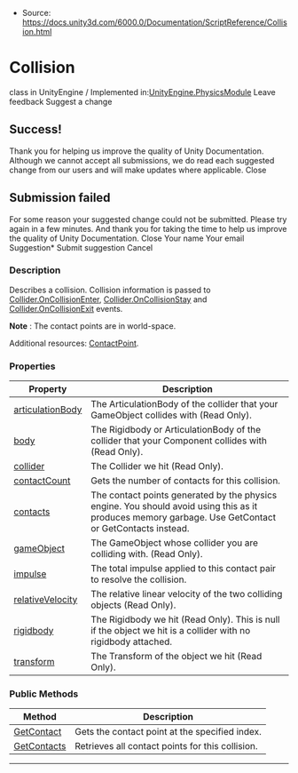 * Source: https://docs.unity3d.com/6000.0/Documentation/ScriptReference/Collision.html

# Collision
class in UnityEngine
/
Implemented in:[UnityEngine.PhysicsModule](https://docs.unity3d.com/6000.0/Documentation/ScriptReference/UnityEngine.PhysicsModule.html)
Leave feedback
Suggest a change
## Success!
Thank you for helping us improve the quality of Unity Documentation. Although we cannot accept all submissions, we do read each suggested change from our users and will make updates where applicable.
Close
## Submission failed
For some reason your suggested change could not be submitted. Please <a>try again</a> in a few minutes. And thank you for taking the time to help us improve the quality of Unity Documentation.
Close
Your name Your email Suggestion* Submit suggestion
Cancel
### Description
Describes a collision.
Collision information is passed to [Collider.OnCollisionEnter](https://docs.unity3d.com/6000.0/Documentation/ScriptReference/Collider.OnCollisionEnter.html), [Collider.OnCollisionStay](https://docs.unity3d.com/6000.0/Documentation/ScriptReference/Collider.OnCollisionStay.html) and [Collider.OnCollisionExit](https://docs.unity3d.com/6000.0/Documentation/ScriptReference/Collider.OnCollisionExit.html) events.  
  
**Note** : The contact points are in world-space.  
  
Additional resources: [ContactPoint](https://docs.unity3d.com/6000.0/Documentation/ScriptReference/ContactPoint.html).
### Properties
Property | Description  
---|---  
[articulationBody](https://docs.unity3d.com/6000.0/Documentation/ScriptReference/Collision-articulationBody.html) | The ArticulationBody of the collider that your GameObject collides with (Read Only).  
[body](https://docs.unity3d.com/6000.0/Documentation/ScriptReference/Collision-body.html) | The Rigidbody or ArticulationBody of the collider that your Component collides with (Read Only).  
[collider](https://docs.unity3d.com/6000.0/Documentation/ScriptReference/Collision-collider.html) | The Collider we hit (Read Only).  
[contactCount](https://docs.unity3d.com/6000.0/Documentation/ScriptReference/Collision-contactCount.html) | Gets the number of contacts for this collision.  
[contacts](https://docs.unity3d.com/6000.0/Documentation/ScriptReference/Collision-contacts.html) | The contact points generated by the physics engine. You should avoid using this as it produces memory garbage. Use GetContact or GetContacts instead.  
[gameObject](https://docs.unity3d.com/6000.0/Documentation/ScriptReference/Collision-gameObject.html) | The GameObject whose collider you are colliding with. (Read Only).  
[impulse](https://docs.unity3d.com/6000.0/Documentation/ScriptReference/Collision-impulse.html) | The total impulse applied to this contact pair to resolve the collision.  
[relativeVelocity](https://docs.unity3d.com/6000.0/Documentation/ScriptReference/Collision-relativeVelocity.html) | The relative linear velocity of the two colliding objects (Read Only).  
[rigidbody](https://docs.unity3d.com/6000.0/Documentation/ScriptReference/Collision-rigidbody.html) | The Rigidbody we hit (Read Only). This is null if the object we hit is a collider with no rigidbody attached.  
[transform](https://docs.unity3d.com/6000.0/Documentation/ScriptReference/Collision-transform.html) | The Transform of the object we hit (Read Only).  
### Public Methods
Method | Description  
---|---  
[GetContact](https://docs.unity3d.com/6000.0/Documentation/ScriptReference/Collision.GetContact.html) | Gets the contact point at the specified index.  
[GetContacts](https://docs.unity3d.com/6000.0/Documentation/ScriptReference/Collision.GetContacts.html) | Retrieves all contact points for this collision.  
* * *
